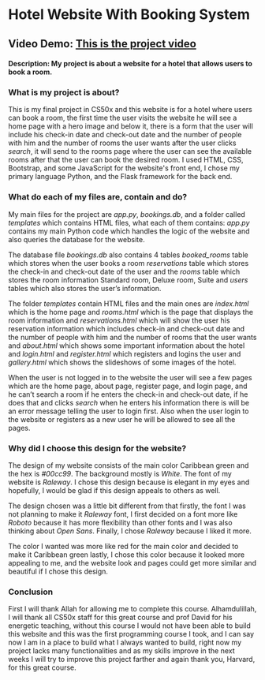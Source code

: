 # Hotel Website With Booking System
## Video Demo:  [This is the project video](https://youtu.be/JH-JP-CGnu0)
#### Description: My project is about a website for a hotel that allows users to book a room.

### What is my project is about?
This is my final project in CS50x and this website is for a hotel where users can book a room, the first time the user visits the website he will see a home page with a hero image and below it, there is a form that the user will include his check-in date and check-out date and the number of people with him and the number of rooms the user wants after the user clicks _search_, it will send to the rooms page where the user can see the available rooms after that the user can book the desired room. I used HTML, CSS, Bootstrap, and some JavaScript for the website's front end, I chose my primary language Python, and the Flask framework for the back end.

### What do each of my files are, contain and do?
My main files for the project are _app.py_, _bookings.db_, and a folder called _templates_ which contains HTML files, what each of them contains: _app.py_ contains my main Python code which handles the logic of the website and also queries the database for the website.

The database file _bookings.db_ also contains 4 tables _booked_rooms_ table which stores when the user books a room _reservations_ table which stores the check-in and check-out date of the user and the _rooms_ table which stores the room information Standard room, Deluxe room, Suite and _users_ tables which also stores the user’s information.

The folder _templates_ contain HTML files and the main ones are _index.html_ which is the home page and _rooms.html_ which is the page that displays the room information and _reservations.html_ which will show the user his reservation information which includes check-in and check-out date and the number of people with him and the number of rooms that the user wants and _about.html_ which shows some important information about the hotel and _login.html_ and _register.html_ which registers and logins the user and _gallery.html_ which shows the slideshows of some images of the hotel.

When the user is not logged in to the website the user will see a few pages which are the home page, about page, register page, and login page, and he can’t search a room if he enters the check-in and check-out date, if he does that and clicks _search_ when he enters his information there is will be an error message telling the user to login first. Also when the user login to the website or registers as a new user he will be allowed to see all the pages.

### Why did I choose this design for the website?
The design of my website consists of the main color Caribbean green and the hex is _#00cc99_.
The background mostly is _White_. The font of my website is _Raleway_. I chose this design because is elegant in my eyes and hopefully, I would be glad if this design appeals to others as well.

The design chosen was a little bit different from that firstly, the font I was not planning to make it _Raleway_ font, I first decided on a font more like _Roboto_ because it has more flexibility than other fonts and I was also thinking about _Open Sans_. Finally, I chose _Raleway_ because I liked it more.

The color I wanted was more like red for the main color and decided to make it Caribbean green lastly, I chose this color because it looked more appealing to me, and the website look and pages could get more similar and beautiful if I chose this design.

### Conclusion
First I will thank Allah for allowing me to complete this course. Alhamdulillah, I will thank all CS50x staff for this great course and prof David for his energetic teaching, without this course I would not have been able to build this website and this was the first programming course I took, and I can say now I am in a place to build what I always wanted to build, right now my project lacks many functionalities and as my skills improve in the next weeks I will try to improve this project farther and again thank you, Harvard, for this great course.

